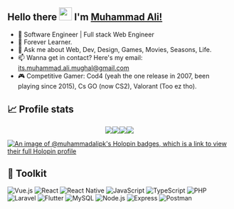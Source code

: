 ## Hello there <img src="https://github.com/TheDudeThatCode/TheDudeThatCode/blob/master/Assets/Hi.gif" width="29px"> I'm [Muhammad Ali!](https://www.linkedin.com/in/muhammad-ali-4ab631198/)

- 🔭 Software Engineer | Full stack Web Engineer
- 🌱 Forever Learner.
- 💬 Ask me about Web, Dev, Design, Games, Movies, Seasons, Life.
- 📫 Wanna get in contact? Here's my email: its.muhammad.ali.mughal@gmail.com
- 🎮 Competitive Gamer: Cod4 (yeah the one release in 2007, been playing since 2015), Cs GO (now CS2), Valorant (Too ez tho).

## 📈 Profile stats
<div style="display:flex;flex-flow:row wrap;justify-content:center;align-items:center">
    <a href="https://github-profile-summary-cards.vercel.app/api/cards/profile-details?username=muhammad-ali-pk&theme=github_dark"><img src="https://github-profile-summary-cards.vercel.app/api/cards/profile-details?username=muhammad-ali-pk&theme=github_dark"/></a>
    <a href="https://github-profile-summary-cards.vercel.app/api/cards/most-commit-language?username=muhammad-ali-pk&theme=github_dark"><img src="https://github-profile-summary-cards.vercel.app/api/cards/most-commit-language?username=muhammad-ali-pk&theme=github_dark"/></a>
    <a href="https://github-profile-summary-cards.vercel.app/api/cards/productive-time?username=muhammad-ali-pk&theme=github_dark&utcOffset=-5"><img src="https://github-profile-summary-cards.vercel.app/api/cards/productive-time?username=muhammad-ali-pk&theme=github_dark&utcOffset=-5"/></a>
    <a href="https://github-profile-summary-cards.vercel.app/api/cards/stats?username=muhammad-ali-pk&theme=github_dark"><img src="https://github-profile-summary-cards.vercel.app/api/cards/stats?username=muhammad-ali-pk&theme=github_dark"/></a>
</div>

[![An image of @muhammadalipk's Holopin badges, which is a link to view their full Holopin profile](https://holopin.me/muhammadalipk)](https://holopin.io/@muhammadalipk)

## 🔨 Toolkit
![Vue.js](https://img.shields.io/badge/Vue.js-4FC08D?style=flat&logo=vue.js&logoColor=white)
![React](https://img.shields.io/badge/React-61DAFB?style=flat&logo=react&logoColor=black)
![React Native](https://img.shields.io/badge/React%20Native-61DAFB?style=flat&logo=react&logoColor=white)
![JavaScript](https://img.shields.io/badge/JavaScript-F7DF1E?style=flat&logo=javascript&logoColor=black)
![TypeScript](https://img.shields.io/badge/TypeScript-007ACC?style=flat&logo=typescript&logoColor=white)
![PHP](https://img.shields.io/badge/PHP-777BB4?style=flat&logo=php&logoColor=white)
![Laravel](https://img.shields.io/badge/Laravel-FF2D20?style=flat&logo=laravel&logoColor=white)
![Flutter](https://img.shields.io/badge/Flutter-02569B?style=flat&logo=flutter&logoColor=white)
![MySQL](https://img.shields.io/badge/MySQL-4479A1?style=flat&logo=mysql&logoColor=white)
![Node.js](https://img.shields.io/badge/Node.js-339933?style=flat&logo=node.js&logoColor=white)
![Express](https://img.shields.io/badge/Express-000000?style=flat&logo=express&logoColor=white)
![Postman](https://img.shields.io/badge/Postman-FF6C37?style=flat&logo=postman&logoColor=white)
